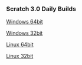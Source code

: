 ### Scratch 3.0 Daily Builds
[Windows 64bit](./Win32-x64.zip)

[Windows 32bit](./Win32-ia32.zip)

[Linux 64bit](./Linux-x64.zip)

[Linux 32bit](./Linux-ia32.zip)
